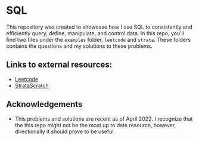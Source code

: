 
# SQL

This repository was created to showcase how I use SQL to consistently and efficiently query, define, manipulate, and control data. In this repo, you'll find two files under the ```examples``` folder, ```leetcode``` and ```strata```. These folders contains the questions and my solutions to these problems.


## Links to external resources: 

- [Leetcode](https://leetcode.com/problemset/database/)
- [StrataScratch](https://platform.stratascratch.com/coding?questionType=2&company=&topic=&curated_filter=&is_correct_solution=&is_bookmarked=&is_freemium=&in_depth_solution=&difficulty=&code_type=1&python=&filters=&page=1&page_size=100)

## Acknowledgements

- This problems and solutions are recent as of April 2022. I recognize that the this repo might not be the most up to date resource, however, directionally it should prove to be useful.





